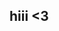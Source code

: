 ## hiii <3

<!--
**mochabroka/mochabroka** is a ✨ _special_ ✨ repository because its `README.md` (this file) appears on your GitHub profile.


- 🔭 I’m currently working on getting my bachelor's degree in computer science
- 🌱 I’m currently learning java, and practicing Lua in order to make my own projects
- 👯 I’m looking to collaborate on roblox dev games
- 🤔 I’m looking for help with creating my own big project
- 📫 How to reach me: ...

